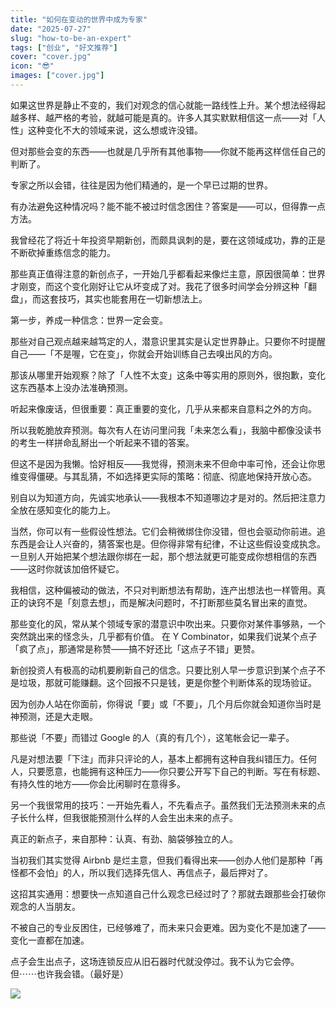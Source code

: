 ```yaml
---
title: "如何在变动的世界中成为专家"
date: "2025-07-27"
slug: "how-to-be-an-expert"
tags: ["创业", "好文推荐"]
cover: "cover.jpg"
icon: "😎"
images: ["cover.jpg"]
---
```

如果这世界是静止不变的，我们对观念的信心就能一路线性上升。某个想法经得起越多样、越严格的考验，就越可能是真的。许多人其实默默相信这一点——对「人性」这种变化不大的领域来说，这么想或许没错。



但对那些会变的东西——也就是几乎所有其他事物——你就不能再这样信任自己的判断了。



专家之所以会错，往往是因为他们精通的，是一个早已过期的世界。



有办法避免这种情况吗？能不能不被过时信念困住？答案是——可以，但得靠一点方法。



我曾经花了将近十年投资早期新创，而颇具讽刺的是，要在这领域成功，靠的正是不断砍掉重练信念的能力。



那些真正值得注意的新创点子，一开始几乎都看起来像烂主意，原因很简单：世界才刚变，而这个变化刚好让它从坏变成了对。我花了很多时间学会分辨这种「翻盘」，而这套技巧，其实也能套用在一切新想法上。



第一步，养成一种信念：世界一定会变。



那些对自己观点越来越笃定的人，潜意识里其实是认定世界静止。只要你不时提醒自己——「不是喔，它在变」，你就会开始训练自己去嗅出风的方向。



那该从哪里开始观察？除了「人性不太变」这条中等实用的原则外，很抱歉，变化这东西基本上没办法准确预测。



听起来像废话，但很重要：真正重要的变化，几乎从来都来自意料之外的方向。



所以我乾脆放弃预测。每次有人在访问里问我「未来怎么看」，我脑中都像没读书的考生一样拼命乱掰出一个听起来不错的答案。



但这不是因为我懒。恰好相反——我觉得，预测未来不但命中率可怜，还会让你思维变得僵硬。与其乱猜，不如选择更实际的策略：彻底、彻底地保持开放心态。



别自以为知道方向，先诚实地承认——我根本不知道哪边才是对的。然后把注意力全放在感知变化的能力上。



当然，你可以有一些假设性想法。它们会稍微绑住你没错，但也会驱动你前进。追东西是会让人兴奋的，猜答案也是。但你得非常有纪律，不让这些假设变成执念。
一旦别人开始把某个想法跟你绑在一起，那个想法就更可能变成你想相信的东西——这时你就该加倍怀疑它。



我相信，这种偏被动的做法，不只对判断想法有帮助，连产出想法也一样管用。真正的诀窍不是「刻意去想」，而是解决问题时，不打断那些莫名冒出来的直觉。



那些变化的风，常从某个领域专家的潜意识中吹出来。只要你对某件事够熟，一个突然跳出来的怪念头，几乎都有价值。
在 Y Combinator，如果我们说某个点子「疯了点」，那通常是称赞——搞不好还比「这点子不错」更赞。



新创投资人有极高的动机要刷新自己的信念。只要比别人早一步意识到某个点子不是垃圾，那就可能赚翻。这个回报不只是钱，更是你整个判断体系的现场验证。



因为创办人站在你面前，你得说「要」或「不要」，几个月后你就会知道你当时是神预测，还是大走眼。



那些说「不要」而错过 Google 的人（真的有几个），这笔帐会记一辈子。



凡是对想法要「下注」而非只评论的人，基本上都拥有这种自我纠错压力。任何人，只要愿意，也能拥有这种压力——你只要公开写下自己的判断。写在有标题、有持久性的地方——你会比闲聊时在意得多。



另一个我很常用的技巧：一开始先看人，不先看点子。虽然我们无法预测未来的点子长什么样，但我很能预测什么样的人会生出未来的点子。



真正的新点子，来自那种：认真、有劲、脑袋够独立的人。



当初我们其实觉得 Airbnb 是烂主意，但我们看得出来——创办人他们是那种「再怪都不会怕」的人，所以我们选择先信人、再信点子，最后押对了。



这招其实通用：想要快一点知道自己什么观念已经过时了？那就去跟那些会打破你观念的人当朋友。



不被自己的专业反困住，已经够难了，而未来只会更难。因为变化不是加速了——变化一直都在加速。



点子会生出点子，这场连锁反应从旧石器时代就没停过。我不认为它会停。
但⋯⋯也许我会错。（最好是）




![](https://prod-files-secure.s3.us-west-2.amazonaws.com/112d0858-5090-4d34-a606-b75eb8d65fd2/46476355-9cf3-4e99-9b7a-3531bc426380/1000202064.png?X-Amz-Algorithm=AWS4-HMAC-SHA256&X-Amz-Content-Sha256=UNSIGNED-PAYLOAD&X-Amz-Credential=ASIAZI2LB4667NNHSEAY%2F20250812%2Fus-west-2%2Fs3%2Faws4_request&X-Amz-Date=20250812T071556Z&X-Amz-Expires=3600&X-Amz-Security-Token=IQoJb3JpZ2luX2VjEMf%2F%2F%2F%2F%2F%2F%2F%2F%2F%2FwEaCXVzLXdlc3QtMiJHMEUCIFSM8DYb1QCG1L7TGSXq65qhrx1MK%2BUJ64H%2B8d3Wb9O2AiEAiFnRbE2arfjhqu64hRMNU%2BlNQfJ7uxsw%2FqpNpj7FI1YqiAQI%2F%2F%2F%2F%2F%2F%2F%2F%2F%2F%2F%2FARAAGgw2Mzc0MjMxODM4MDUiDOu%2FGq4azlR8%2BprV2ircA2zmiy%2BoyQIi1x3%2BFsyw698Rathiploo7h3AAAmpx6%2F%2FEWVHWRHVr6SuXfY90N0vunkPTilxt7bkOw4JBjUA76JD8s8hG3s5KmCwqX17ggWewCl1OhXvfAmaOZZi5Ez8I6l3dWI7i%2F26VbHKmd6JEAshF0haoVOUYARpcVvTyoLP9qXot0mQTVyfSgO59hIOiK3bNuHDXKwMnmwF9UZ4IZ8Muo96u%2FNmjmiBV8E25eQ6pqvn%2B%2BKUuJGuAutACPH0YJtJgOZxw0BYJZhQq0S2sltsCeF4FgT%2BJDd1AzN7l3YbtERCtP%2BKEOAw6vE%2Fc3Eylq7akr7GiAxPXe1%2FlzyQs%2FZDcaqIeUOYXBHD8%2Ff9Y7k3viTjsGZ2tPlWvn6TYFUuew6xIta6lh1UTnjI7klBt8mi7mUgnrFcpa4%2Bmoj8aDTOO%2BthtaM7A4KNMrbXH0xCI%2BQGiGh8wrUZNQ6e4ikrnI31wxmAwuBcNfaLqw7YKVPgEpwDWVtFFvkjBAGPb0bhsqkhghy91kg1H6l59BCcuS9Q48r8DMt%2FwQcjTjTx5ocDskgFaZh%2BSfuPWjvcEOV4uVWX9WadkajJ3CO%2BGY4v2hqJD%2FTC83MCaK18LFHBM3SLvQWbVZs1OBxDoQfYMN%2B568QGOqUBqzbgs4mja2oUayoKxPfmWnwoLKyAJYVBI0z%2BYI4IihQ2fzlGmemI7BrUplJc6czPr2xIWe2wE6j2yQ8e%2BGsaV%2Fy90Ic4ZX2loUSljWnGtJOv6kuZ6EulJPnGYVVYC3K3RJAl%2Fz7URxCyLdqr%2BaIREVkiIFZrOikByj78qXk3KoOIMzwzFuZ9gSE7M9aUd4NLQzfYW%2F1m8nHXz5hDom3FpvUktRSo&X-Amz-Signature=8e182bdd261c260e53288da938573a4159db24dee01eed0ef8f8caedd32924ad&X-Amz-SignedHeaders=host&x-amz-checksum-mode=ENABLED&x-id=GetObject)

